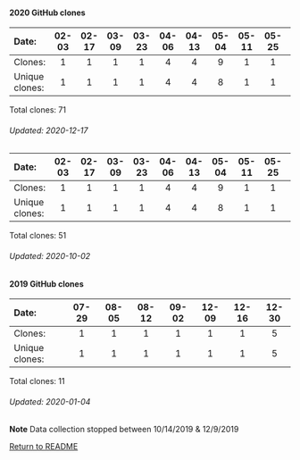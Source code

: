 #### 2020 GitHub clones
Date:		  | 02-03   |       02-17   |       03-09   |       03-23   |       04-06   |       04-13   |       05-04   |       05-11   |       05-25   |       07-13   |       07-20   |       07-27   |  08-03  |  08-10  |  08-24  |  08-31  |  09-07  |  09-14  |  09-21  |  09-28  |  10-05  |  10-19  |  10-26  |  11-02  |  11-30
|:---     |:---:  |:---:  |:---:  |:---:  |:---:  |:---:  |:---:  |:---:  |:---:  |:---:  |:---:  |:---:  |:---:  |:---:  |:---:  |:---:  |:---:  |:---:  |:---:  |:---:  |:---:  |:---:  |:---:  |:---:  |:---:
Clones:		  |  1       |       1       |       1       |       1       |       4       |       4       |       9       |       1       |       1       |       1       |       1       |       5       |  1      |  7      |  1      |  1      |  6      |  3      |  2      |  2      |  1      |  4      |  3      |  9      |  1
Unique            clones:  |   1       |       1       |       1       |       1       |       4       |       4       |       8       |       1       |       1       |       1       |       1       |       5  |      1  |      7  |      1  |      1  |      6  |      3  |      2  |      2  |      1  |      4  |      3  |      7  |      1

Total clones: 71
###### Updated: 2020-12-17



Date:   |       02-03   |       02-17   |       03-09   |       03-23   |       04-06   |       04-13   |       05-04   |       05-11   |       05-25   |  07-13  |  07-20  |  07-27  |  08-03  |  08-10  |  08-24  |  08-31  |  09-07  |  09-14  |  09-21
|:---   |:---:  |:---:  |:---:  |:---:  |:---:  |:---:  |:---:  |:---:  |:---:  |:---:  |:---:  |:---:  |:---:  |:---:  |:---:  |:---:  |:---:  |:---:  |:---:
Clones: |       1       |       1       |       1       |       1       |       4       |       4       |       9       |       1       |       1       |  1      |  1      |  5      |  1      |  7      |  1      |  1      |  6      |  3      |  2
Unique            clones: |       1       |       1       |       1       |       1       |       4       |       4       |       8       |       1       |       1  |      1  |      1  |      5  |      1  |      7  |      1  |      1  |      6  |      3  |      2

Total clones: 51
###### Updated: 2020-10-02

#### 2019 GitHub clones
Date:    |        07-29   |       08-05   |       08-12   |  09-02  |  12-09  |  12-16 |  12-30 
|:---    |:---:   |:---:  |:---:  |:---:  |:---:  |:---: |:---:
Clones:  |        1       |       1       |       1       |  1      |  1      |  1 |  5
Unique   clones:  |       1       |       1       |       1  |      1  |      1  |      1 |  5

Total clones: 11
###### Updated: 2020-01-04
**Note**  Data collection stopped between 10/14/2019 & 12/9/2019

[Return to README](https://github.com/BradleyA/pi-sound/blob/master/README.md)

